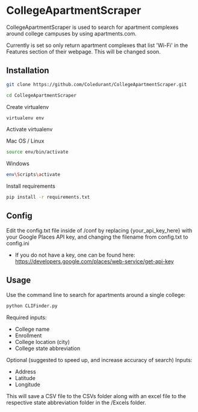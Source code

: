 # CollegeApartmentScraper

CollegeApartmentScraper is used to search for apartment complexes around college
campuses by using apartments.com.

Currently is set so only return apartment complexes that list 'Wi-Fi' in the
Features section of their webpage. This will be changed soon.

## Installation

```bash
git clone https://github.com/Coledurant/CollegeApartmentScraper.git

cd CollegeApartmentScraper
```

Create virtualenv

```bash
virtualenv env
```

Activate virtualenv

Mac OS / Linux

```bash
source env/bin/activate
```
Windows

```bash
env\Scripts\activate
```

Install requirements

```bash
pip install -r requirements.txt
```

## Config

Edit the config.txt file inside of /conf by replacing {your_api_key_here} with
your Google Places API key, and changing the filename from config.txt to config.ini

  - If you do not have a key, one can be found here:
      https://developers.google.com/places/web-service/get-api-key

## Usage

Use the command line to search for apartments around a single college:

```bash
python CLIFinder.py
```

Required inputs:
  - College name
  - Enrollment
  - College location (city)
  - College state abbreviation

Optional (suggested to speed up, and increase accuracy of search) Inputs:
  - Address
  - Latitude
  - Longitude

This will save a CSV file to the CSVs folder along with an excel file to the
respective state abbreviation folder in the /Excels folder.
